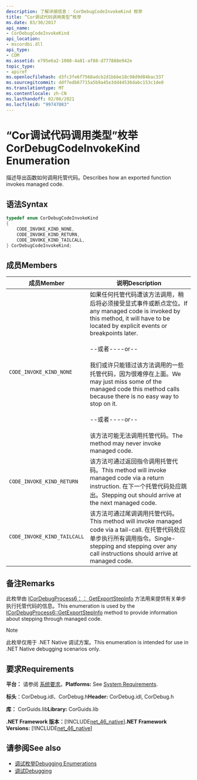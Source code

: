 ```yaml
---
description: 了解详细信息： CorDebugCodeInvokeKind 枚举
title: “Cor调试代码调用类型”枚举
ms.date: 03/30/2017
api_name:
- CorDebugCodeInvokeKind
api_location:
- mscordbi.dll
api_type:
- COM
ms.assetid: e795e6a2-1008-4a81-af88-d777888e942e
topic_type:
- apiref
ms.openlocfilehash: d3fc3fe6f7568adcb2d1bbbe18c98d9d84bac337
ms.sourcegitcommit: ddf7edb67715a5b9a45e3dd44536dabc153c1de0
ms.translationtype: MT
ms.contentlocale: zh-CN
ms.lasthandoff: 02/06/2021
ms.locfileid: "99747083"
---
```

# <a name="cordebugcodeinvokekind-enumeration"></a><span data-ttu-id="c7a14-103">“Cor调试代码调用类型”枚举</span><span class="sxs-lookup"><span data-stu-id="c7a14-103">CorDebugCodeInvokeKind Enumeration</span></span>

<span data-ttu-id="c7a14-104">描述导出函数如何调用托管代码。</span><span class="sxs-lookup"><span data-stu-id="c7a14-104">Describes how an exported function invokes managed code.</span></span>  
  
## <a name="syntax"></a><span data-ttu-id="c7a14-105">语法</span><span class="sxs-lookup"><span data-stu-id="c7a14-105">Syntax</span></span>  
  
```cpp  
typedef enum CorDebugCodeInvokeKind  
{  
    CODE_INVOKE_KIND_NONE,
    CODE_INVOKE_KIND_RETURN,
    CODE_INVOKE_KIND_TAILCALL,
} CorDebugCodeInvokeKind;  
```  
  
## <a name="members"></a><span data-ttu-id="c7a14-106">成员</span><span class="sxs-lookup"><span data-stu-id="c7a14-106">Members</span></span>  
  
|<span data-ttu-id="c7a14-107">成员</span><span class="sxs-lookup"><span data-stu-id="c7a14-107">Member</span></span>|<span data-ttu-id="c7a14-108">说明</span><span class="sxs-lookup"><span data-stu-id="c7a14-108">Description</span></span>|  
|------------|-----------------|  
|`CODE_INVOKE_KIND_NONE`|<span data-ttu-id="c7a14-109">如果任何托管代码遭该方法调用，稍后将必须接受显式事件或断点定位。</span><span class="sxs-lookup"><span data-stu-id="c7a14-109">If any managed code is invoked by this method, it will have to be located by explicit events or breakpoints later.</span></span><br /><br /> <span data-ttu-id="c7a14-110">--或者--</span><span class="sxs-lookup"><span data-stu-id="c7a14-110">--or--</span></span><br /><br /> <span data-ttu-id="c7a14-111">我们或许只能错过该方法调用的一些托管代码，因为很难停在上面。</span><span class="sxs-lookup"><span data-stu-id="c7a14-111">We may just miss some of the managed code this method calls because there is no easy way to stop on it.</span></span><br /><br /> <span data-ttu-id="c7a14-112">--或者--</span><span class="sxs-lookup"><span data-stu-id="c7a14-112">--or--</span></span><br /><br /> <span data-ttu-id="c7a14-113">该方法可能无法调用托管代码。</span><span class="sxs-lookup"><span data-stu-id="c7a14-113">The method may never invoke managed code.</span></span>|  
|`CODE_INVOKE_KIND_RETURN`|<span data-ttu-id="c7a14-114">该方法可通过返回指令调用托管代码。</span><span class="sxs-lookup"><span data-stu-id="c7a14-114">This method will invoke managed code via a return instruction.</span></span> <span data-ttu-id="c7a14-115">在下一个托管代码处应跳出。</span><span class="sxs-lookup"><span data-stu-id="c7a14-115">Stepping out should arrive at the next managed code.</span></span>|  
|`CODE_INVOKE_KIND_TAILCALL`|<span data-ttu-id="c7a14-116">该方法可通过尾调调用托管代码。</span><span class="sxs-lookup"><span data-stu-id="c7a14-116">This method will invoke managed code via a tail-call.</span></span> <span data-ttu-id="c7a14-117">在托管代码处应单步执行所有调用指令。</span><span class="sxs-lookup"><span data-stu-id="c7a14-117">Single-stepping and stepping over any call instructions should arrive at managed code.</span></span>|  
  
## <a name="remarks"></a><span data-ttu-id="c7a14-118">备注</span><span class="sxs-lookup"><span data-stu-id="c7a14-118">Remarks</span></span>  

 <span data-ttu-id="c7a14-119">此枚举由 [ICorDebugProcess6：： GetExportStepInfo](icordebugprocess6-getexportstepinfo-method.md) 方法用来提供有关单步执行托管代码的信息。</span><span class="sxs-lookup"><span data-stu-id="c7a14-119">This enumeration is used by the [ICorDebugProcess6::GetExportStepInfo](icordebugprocess6-getexportstepinfo-method.md) method to provide information about stepping through managed code.</span></span>  
  
> [!NOTE]
> <span data-ttu-id="c7a14-120">此枚举仅用于 .NET Native 调试方案。</span><span class="sxs-lookup"><span data-stu-id="c7a14-120">This enumeration is intended for use in .NET Native debugging scenarios only.</span></span>  
  
## <a name="requirements"></a><span data-ttu-id="c7a14-121">要求</span><span class="sxs-lookup"><span data-stu-id="c7a14-121">Requirements</span></span>  

 <span data-ttu-id="c7a14-122">**平台：** 请参阅 [系统要求](../../get-started/system-requirements.md)。</span><span class="sxs-lookup"><span data-stu-id="c7a14-122">**Platforms:** See [System Requirements](../../get-started/system-requirements.md).</span></span>  
  
 <span data-ttu-id="c7a14-123">**标头**：CorDebug.idl、CorDebug.h</span><span class="sxs-lookup"><span data-stu-id="c7a14-123">**Header:** CorDebug.idl, CorDebug.h</span></span>  
  
 <span data-ttu-id="c7a14-124">**库：** CorGuids.lib</span><span class="sxs-lookup"><span data-stu-id="c7a14-124">**Library:** CorGuids.lib</span></span>  
  
 <span data-ttu-id="c7a14-125">**.NET Framework 版本：**[!INCLUDE[net_46_native](../../../../includes/net-46-native-md.md)]</span><span class="sxs-lookup"><span data-stu-id="c7a14-125">**.NET Framework Versions:** [!INCLUDE[net_46_native](../../../../includes/net-46-native-md.md)]</span></span>  
  
## <a name="see-also"></a><span data-ttu-id="c7a14-126">请参阅</span><span class="sxs-lookup"><span data-stu-id="c7a14-126">See also</span></span>

- [<span data-ttu-id="c7a14-127">调试枚举</span><span class="sxs-lookup"><span data-stu-id="c7a14-127">Debugging Enumerations</span></span>](debugging-enumerations.md)
- [<span data-ttu-id="c7a14-128">调试</span><span class="sxs-lookup"><span data-stu-id="c7a14-128">Debugging</span></span>](index.md)
